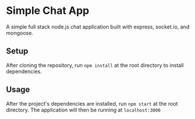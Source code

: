 # Simple Chat App

A simple full stack node.js chat application built with express, socket.io, and mongoose.

## Setup

After cloning the repository, run `npm install` at the root directory to install dependencies.

## Usage
After the project's dependencies are installed, run `npm start` at the root directory. The application will then be running at `localhost:3000`
